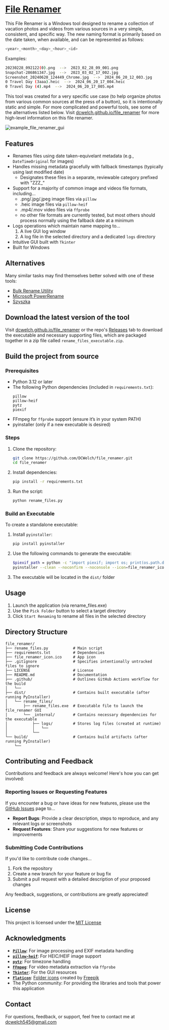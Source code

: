# [File Renamer](https://dcwelch.github.io/file_renamer)

This File Renamer is a Windows tool designed to rename a collection of vacation photos and videos from various sources in a very simple, consistent, and specific way. The new naming format is primarily based on the date taken, when available, and can be represented as follows:
   ```bash
   <year>_<month>_<day>_<hour>_<id>
   ```
Examples:
   ```bash
   20230228_092122(0).png  -->  2023_02_28_09_001.png
   Snapchat-286861347.jpg  -->  2023_03_02_17_002.jpg
   Screenshot_20240620_124449_Chrome.jpg  -->  2024_06_20_12_003.jpg
   0 Travel Day (3aaa).heic  -->  2024_06_20_17_004.heic
   0 Travel Day (4).mp4  -->  2024_06_20_17_005.mp4
   ```

This tool was created for a very specific use case (to help organize photos from various common sources at the press of a button), so it is intentionally static and simple. For more complicated and powerful tools, see some of the alternatives listed below. Visit [dcwelch.github.io/file_renamer](https://dcwelch.github.io/file_renamer) for more high-level information on this file renamer.

![example_file_renamer_gui](https://github.com/user-attachments/assets/fcdd43af-fcf1-448f-b83b-66fc174a3122)

## Features
- Renames files using date taken-equivelant metadata (e.g., `DateTimeOriginal` for images)
- Handles missing metadata gracefully with fallback timestamps (typically using last modified date)
  - Designates these files in a separate, reviewable category prefixed with "ZZZ_"
- Support for a majority of common image and videos file formats, including...
  - .png/.jpg/.jpeg image files via `pillow`
  - .heic image files via `pillow-heif`
  - .mp4/.mov video files via `ffprobe`
  - no other file formats are currently tested, but most others should process normally using the fallback date at a minimum
- Logs operations which maintain name mapping to...
  1. A live GUI log window
  2. A log file in the selected directory and a dedicated `logs` directory
- Intuitive GUI built with `Tkinter`
- Built for Windows

## Alternatives

Many similar tasks may find themselves better solved with one of these tools:
- [Bulk Rename Utility](https://www.bulkrenameutility.co.uk/)
- [Microsoft PowerRename](https://learn.microsoft.com/en-us/windows/powertoys/powerrename)
- [Szyszka](https://github.com/qarmin/szyszka)

## Download the latest version of the tool
Visit [dcwelch.github.io/file_renamer](https://dcwelch.github.io/file_renamer) or the repo's [Releases](https://github.com/DCWelch/file_renamer/releases) tab to download the executable and necessary supporting files, which are packaged together in a zip file called `rename_files_executable.zip`.

## Build the project from source
### Prerequisites
- Python 3.12 or later
- The following Python dependencies (included in `requirements.txt`):
  ```plaintext
  pillow
  pillow-heif
  pytz
  piexif
  ```
- FFmpeg for `ffprobe` support (ensure it’s in your system PATH)
- pyinstaller (only if a new executable is desired)

### Steps
1. Clone the repository:
   ```bash
   git clone https://github.com/DCWelch/file_renamer.git
   cd file_renamer
   ```
2. Install dependencies:
   ```bash
   pip install -r requirements.txt
   ```
3. Run the script:
   ```bash
   python rename_files.py
   ```

### Build an Executable
To create a standalone executable:
1. Install `pyinstaller`:
   ```bash
   pip install pyinstaller
   ```
2. Use the following commands to generate the executable:
   ```bash
   $piexif_path = python -c "import piexif; import os; print(os.path.dirname(piexif.__file__))"
   pyinstaller --clean --noconfirm --noconsole --icon=file_renamer_icon.ico --add-data "file_renamer_icon.ico;." --add-data "$piexif_path;piexif" --hidden-import=pillow_heif --hidden-import=pytz.zoneinfo --hidden-import=piexif --collect-all pillow_heif --collect-all piexif --exclude-module numpy --exclude-module mkl --exclude-module tcl --exclude-module tbb --exclude-module pywin32 --exclude-module psutil --log-level=DEBUG rename_files.py
   ```
3. The executable will be located in the `dist/` folder

## Usage
1. Launch the application (via rename_files.exe)
2. Use the `Pick Folder` button to select a target directory
3. Click `Start Renaming` to rename all files in the selected directory

## Directory Structure
```plaintext
file_renamer/
├── rename_files.py           # Main script
├── requirements.txt          # Dependencies
├── file_renamer_icon.ico     # App icon
├── .gitignore                # Specifies intentionally untracked files to ignore
├── LICENSE                   # License
├── README.md                 # Documentation
├── .github/                  # Outlines GitHub Actions workflow for the build
│   └──
├── dist/                     # Contains built executable (after running PyInstaller)
│   └── rename_files/
│       ├── rename_files.exe  # Executable file to launch the file_renamer GUI
│       └── _internal/        # Contains necessary dependencies for the executable
│           ├── logs/         # Stores log files (created at runtime)
│           │   └──
│           └──
└── build/                    # Contains build artifacts (after running PyInstaller)
    └── 
```

## Contributing and Feedback

Contributions and feedback are always welcome! Here's how you can get involved:

### Reporting Issues or Requesting Features
If you encounter a bug or have ideas for new features, please use the [GitHub Issues](https://github.com/DCWelch/file_renamer/issues) page to...
- **Report Bugs**: Provide a clear description, steps to reproduce, and any relevant logs or screenshots
- **Request Features**: Share your suggestions for new features or improvements

### Submitting Code Contributions
If you'd like to contribute code changes...
1. Fork the repository
2. Create a new branch for your feature or bug fix
3. Submit a pull request with a detailed description of your proposed changes

Any feedback, suggestions, or contributions are greatly appreciated!

## License
This project is licensed under the [MIT License](LICENSE)

## Acknowledgments
- **[`Pillow`](https://pillow.readthedocs.io/)**: For image processing and EXIF metadata handling
- **[`pillow-heif`](https://github.com/carsales/pillow-heif)**: For HEIC/HEIF image support
- **[`pytz`](https://pytz.sourceforge.net/)**: For timezone handling
- **[`FFmpeg`](https://ffmpeg.org/)**: For video metadata extraction via `ffprobe`
- **[`Tkinter`](https://docs.python.org/3/library/tkinter.html)**: For the GUI resources
- **[`Flaticon`](https://www.flaticon.com/)**: [Folder icons](https://www.flaticon.com/free-icons/folder) created by [Freepik](https://www.flaticon.com/authors/freepik)
- The Python community: For providing the libraries and tools that power this application

## Contact
For questions, feedback, or support, feel free to contact me at [dcwelch545@gmail.com](mailto:dcwelch545@gmail.com)
